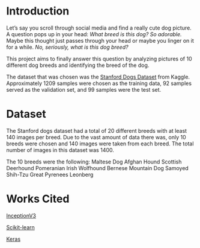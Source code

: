 # Introduction

Let’s say you scroll through social media and find a really cute dog picture. A question 
pops up in your head: *What breed is this dog? So adorable.* Maybe this thought just passes through your head or maybe you linger on it for a while. *No, seriously, what is this dog breed?*

This project aims to finally answer this question by analyzing pictures of 10 different dog breeds and identifying the breed of the dog. 

The dataset that was chosen was the [Stanford Dogs Dataset](http://vision.stanford.edu/aditya86/ImageNetDogs/) from Kaggle. Approximately 1209 samples were chosen as the training data, 92 samples served as the validation set, and 99 samples were the test set.

# Dataset
The Stanford dogs dataset had a total of 20 different breeds with at least 140 images per breed. Due to the vast amount of data there was, only 10 breeds were chosen and 140 images were taken from each breed. The total number of images in this dataset was 1400.

The 10 breeds were the following:
Maltese Dog
Afghan Hound
Scottish Deerhound
Pomeranian
Irish Wolfhound
Bernese Mountain Dog
Samoyed
Shih-Tzu
Great Pyrenees
Leonberg


# Works Cited

[InceptionV3](https://cloud.google.com/tpu/docs/inception-v3-advanced)

[Scikit-learn](https://scikit-learn.org/stable/)

[Keras](https://keras.io/)


